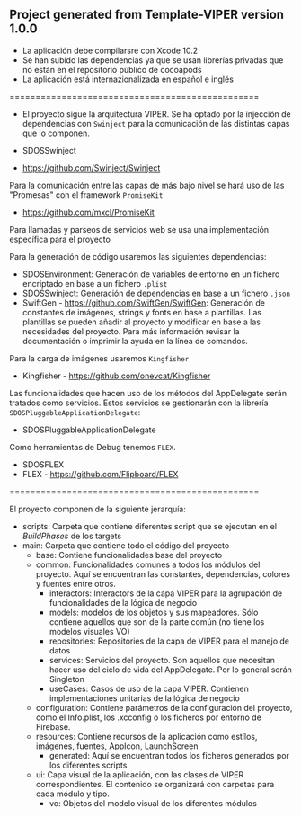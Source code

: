 ## Project generated from Template-VIPER version 1.0.0

- La aplicación debe compilarsre con Xcode 10.2
- Se han subido las dependencias ya que se usan librerías privadas que no están en el repositorio público de cocoapods
- La aplicación está internazionalizada en español e inglés

================================================

- El proyecto sigue la arquitectura VIPER. Se ha optado por la injección de dependencias con `Swinject` para la comunicación de las distintas capas que lo componen.

- SDOSSwinject
- https://github.com/Swinject/Swinject

Para la comunicación entre las capas de más bajo nivel se hará uso de las "Promesas" con el framework `PromiseKit`

- https://github.com/mxcl/PromiseKit

Para llamadas y parseos de servicios web se usa una implementación específica para el proyecto

Para la generación de código usaremos las siguientes dependencias:

- SDOSEnvironment: Generación de variables de entorno en un fichero encriptado en base a un fichero `.plist`
- SDOSSwinject: Generación de dependencias en base a un fichero `.json`
- SwiftGen - https://github.com/SwiftGen/SwiftGen: Generación de constantes de imágenes, strings y fonts en base a plantillas. Las plantillas se pueden añadir al proyecto y modificar en base a las necesidades del proyecto. Para más información revisar la documentación o imprimir la ayuda en la línea de comandos.

Para la carga de imágenes usaremos `Kingfisher`

- Kingfisher - https://github.com/onevcat/Kingfisher

Las funcionalidades que hacen uso de los métodos del AppDelegate serán tratados como servicios. Estos servicios se gestionarán con la librería `SDOSPluggableApplicationDelegate`:

- SDOSPluggableApplicationDelegate

Como herramientas de Debug tenemos `FLEX`.

- SDOSFLEX
- FLEX - https://github.com/Flipboard/FLEX

================================================

El proyecto componen de la siguiente jerarquía:

- scripts: Carpeta que contiene diferentes script que se ejecutan en el *BuildPhases* de los targets
- main: Carpeta que contiene todo el código del proyecto
    - base: Contiene funcionalidades base del proyecto
    - common: Funcionalidades comunes a todos los módulos del proyecto. Aquí se encuentran las constantes, dependencias, colores y fuentes entre otros.
        - interactors: Interactors de la capa VIPER para la agrupación de funcionalidades de la lógica de negocio
        - models: modelos de los objetos y sus mapeadores. Sólo contiene aquellos que son de la parte común (no tiene los modelos visuales VO)
        - repositories: Repositories de la capa de VIPER para el manejo de datos
        - services: Servicios del proyecto. Son aquellos que necesitan hacer uso del ciclo de vida del AppDelegate. Por lo general serán Singleton
        - useCases: Casos de uso de la capa VIPER. Contienen implementaciones unitarias de la lógica de negocio
    - configuration: Contiene parámetros de la configuración del proyecto, como el Info.plist, los .xcconfig o los ficheros por entorno de Firebase.
    - resources: Contiene recursos de la aplicación como estílos, imágenes, fuentes, AppIcon, LaunchScreen
        - generated: Aquí se encuentran todos los ficheros generados por los diferentes scripts
    - ui: Capa visual de la aplicación, con las clases de VIPER correspondientes. El contenido se organizará con carpetas para cada módulo y tipo.
        - vo: Objetos del modelo visual de los diferentes módulos
